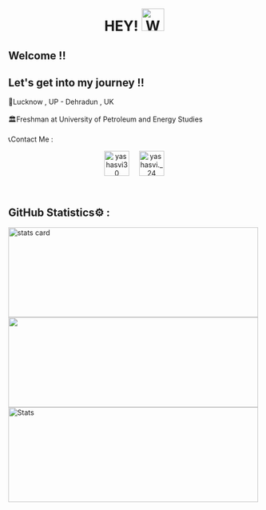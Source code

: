 
  <h1 align="center">HEY!
  <img src="https://raw.githubusercontent.com/nixin72/nixin72/master/wave.gif" 
         alt="Waving hand animated gif"
         height="45"
         width="45" />
</h1>

<h2> Welcome !! </h2>
<h2> Let's get into my journey !!</h2>
<p>
📍Lucknow , UP - Dehradun , UK <br></br>
🏛️Freshman at University of Petroleum and Energy Studies<br></br>
📞Contact Me :<br>
<p align="center">
<a href="https://www.linkedin.com/in/yashasvi30/" target="blank"><img align="center" src="https://img.icons8.com/cute-clipart/64/000000/linkedin.png" alt="yashasvi30" height="50" width="50" /></a>&nbsp;&nbsp;&nbsp;&nbsp;
<a href="https://instagram.com/yashasvi._24" target="blank"><img align="center" src="https://img.icons8.com/cute-clipart/64/000000/instagram-new.png" alt="yashasvi._24" height="50" width="50" /></a>
</p></br>

</p>
<h2>GitHub Statistics⚙️ :</h2>
<p>
<img alt= "stats card" height="180px" width="500" src="https://github-readme-streak-stats.herokuapp.com/?user=Yashasvi-30&theme=radical">

<img height="180px" width="500" src="https://github-readme-stats-eight-theta.vercel.app/api/top-langs/?username=Yashasvi-30&theme=radical&layout=compact&exclude_lang=java+r" />

<img alt="Stats " height="190px" width="500" src="https://github-readme-stats.vercel.app/api?username=Yashasvi-30&count_private=true&theme=radical&show_icons=true" >

</p>
